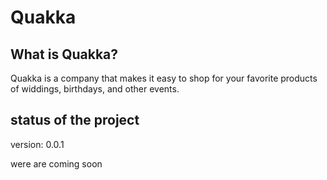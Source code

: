 # Quakka

## What is Quakka?
Quakka is a company that makes it easy to shop for your favorite products of widdings, birthdays, and other events.

## status of the project

version: 0.0.1

were are coming soon




